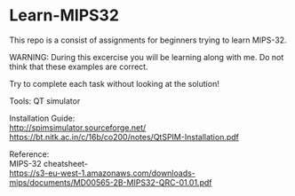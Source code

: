 # Learn-MIPS32
This repo is a consist of assignments for beginners trying to learn MIPS-32.

WARNING: During this excercise you will be learning along with me. Do not think that these examples are correct.

Try to complete each task without looking at the solution!

Tools:
QT simulator

Installation Guide:<br />
http://spimsimulator.sourceforge.net/<br />
https://bt.nitk.ac.in/c/16b/co200/notes/QtSPIM-Installation.pdf<br />

Reference:<br />
MIPS-32 cheatsheet-<br />
https://s3-eu-west-1.amazonaws.com/downloads-mips/documents/MD00565-2B-MIPS32-QRC-01.01.pdf

